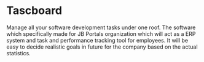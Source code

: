 # Tascboard

Manage all your software development tasks under one roof. The software which specifically made for JB Portals organization which will act as a ERP system and task and performance tracking tool for employees. It will be easy to decide realistic goals in future for the company based on the actual statistics.
